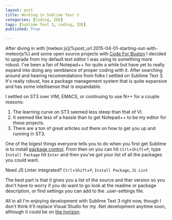 ```yaml
---
layout: post
title: Working in Sublime Text 3
categories: [Coding, IDE]
tags: [Sublime Text 3, coding, IDE]
published: True

---
```


After diving in with [meteor.js](%post_url 2015-04-01-starting-out-with-meteorjs%) and some open source projects with [Code For Boston](https://github.com/davelago/mbta-ninja)  I decided to upgrade from my default text editor I was using to something more robust.  I've been a fan of Notepad++ for quite a while but have yet to really expand into doing any semblance of proper coding with it.  After searching around and hearing recomendations from folks I settled on Sublime Text 3.  It's really robust, has a package management system that is quite expansive and has some intellisense that is expandable.  

I settled on ST3 over VIM, EMACS, or continuing to use N++ for a couple reasons:

1. The learning curve on ST3 seemed less steep than that of VI.
2. It seemed like less of a hassle than to get Notepad++ to be my editor for these projects.
3. There are a ton of great articles out there on how to get you up and running in ST3.

One of the bigest things everyone tells you to do when you first get Sublime is to install [package control](https://packagecontrol.io/installation).  From then on you can hit `Ctrl`+`Shift`+`P`, type `Install Package` hit `Enter` and then you've got your list of all the packages you could want.

Need JS Linter integrated? `Ctrl`+`Shift`+`P`, `Install Package`, `JS Lint`

The best part is that it gives you a list of the source and ther version so you don't have to worry if you do want to go look at the readme or package description, or find settings you can add to the .user-settings file.

All in all I'm enjoying development with Sublime Text 3 right now, though I don't think it'll replace Visual Studio for my .Net development anytime soon, although it could be on [the horizon](http://blogs.msdn.com/b/webdev/archive/2014/08/12/develop-asp-net-vnext-applications-on-a-mac.aspx).